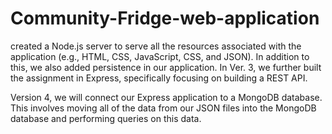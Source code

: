 # Community-Fridge-web-application
created a Node.js server to serve all the resources associated with the application (e.g., HTML, CSS, JavaScript, CSS, and JSON). In addition to this, we also added persistence in our application. In Ver. 3, we further built the assignment in Express, specifically focusing on building a REST API. 

Version 4, we will connect our Express application to a MongoDB database. This involves moving all of the data from our JSON files into the MongoDB database and performing queries on this data.
